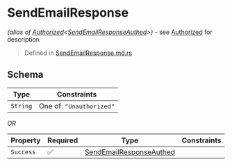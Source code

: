 # SendEmailResponse
*(alias of [Authorized](../../../auth/Authorized.md)\<[SendEmailResponseAuthed](../../../routes/native/send_email/SendEmailResponseAuthed.md)\>)* - see [Authorized](../../../auth/Authorized.md) for description
> Defined in [SendEmailResponse.md.rs](../../../../../interface/src/interface/routes/native/send_email.rs)

## Schema

| Type | Constraints |
| --- | --- |
| `String` | One of: `"Unauthorized"` |

*OR*

| Property | Required | Type | Constraints |
| --- | --- | --- | --- |
| `Success` | ✅ | [SendEmailResponseAuthed](../../../routes/native/send_email/SendEmailResponseAuthed.md) |     | 


